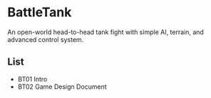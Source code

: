 # BattleTank
An open-world head-to-head tank fight with simple AI, terrain, and advanced control system.

## List
* BT01 Intro
* BT02 Game Design Document
